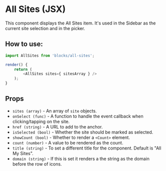 # All Sites (JSX)

This component displays the All Sites item. It's used in the Sidebar as the current site selection and in the picker.

## How to use:

```js
import AllSites from 'blocks/all-sites';

render() {
	return (
		<AllSites sites={ sitesArray } />
	);
}
```

## Props

- `sites (array)` - An array of `site` objects.
- `onSelect (func)` - A function to handle the event callback when clicking/tapping on the site.
- `href (string)` - A URL to add to the anchor.
- `isSelected (bool)` - Whether the site should be marked as selected.
- `showCount (bool)` - Whether to render a `<Count>` element.
- `count (number)` - A value to be rendered as the count.
- `title (string)` - To set a different title for the component. Default is "All My Sites".
- `domain (string)` - If this is set it renders a the string as the domain before the row of icons.
